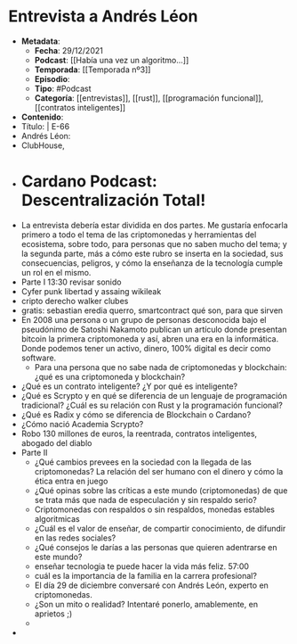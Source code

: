 # Entrevista a Andrés Léon

- **Metadata**:
	- **Fecha**: 29/12/2021
	- **Podcast**: [[Había una vez un algoritmo...]]
	- **Temporada**: [[Temporada nº3]]
	- **Episodio**:
	- **Tipo**: #Podcast
	- **Categoría**: [[entrevistas]], [[rust]], [[programación funcional]], [[contratos inteligentes]]
- **Contenido**:
- Título:  | E-66
- Andrés Léon:
- ClubHouse,
- # Cardano Podcast: Descentralización Total!
- La entrevista debería estar dividida en dos partes. Me gustaría enfocarla primero a todo el tema de las criptomonedas y herramientas del ecosistema, sobre todo, para personas que no saben mucho del tema; y la segunda parte, más a cómo este rubro se inserta en la sociedad, sus consecuencias, peligros, y cómo la enseñanza de la tecnología cumple un rol en el mismo.
- Parte I 13:30 revisar sonido
- Cyfer punk libertad y assaing wikileak
- cripto derecho walker clubes
- gratis: sebastian eredia querro, smartcontract qué son, para que sirven
- En 2008 una persona o un grupo de personas desconocida bajo el pseudónimo de Satoshi Nakamoto publican un artículo donde presentan bitcoin la primera criptomoneda y así, abren una era en la informática. Donde podemos tener un activo, dinero, 100% digital es decir como software.
	- Para una persona que no sabe nada de criptomonedas y blockchain: ¿qué es una criptomoneda y blockchain?
- ¿Qué es un contrato inteligente? ¿Y por qué es inteligente?
- ¿Qué es Scrypto y en qué se diferencia de un lenguaje de programación tradicional? ¿Cuál es su relación con Rust y la programación funcional?
- ¿Qué es Radix y cómo se diferencia de Blockchain o Cardano?
- ¿Cómo nació Academia Scrypto?
- Robo 130 millones de euros, la reentrada, contratos inteligentes, abogado del diablo
- Parte II
	- ¿Qué cambios prevees en la sociedad con la llegada de las criptomonedas? La relación del ser humano con el dinero y cómo la ética entra en juego
	- ¿Qué opinas sobre las críticas a este mundo (criptomonedas) de que se trata más que nada de especulación y sin respaldo serio? 
	- Criptomonedas con respaldos o sin respaldos, monedas estables algoritmicas
	- ¿Cuál es el valor de enseñar, de compartir conocimiento, de difundir en las redes sociales?
	- ¿Qué consejos le darías a las personas que quieren adentrarse en este mundo?
	- enseñar tecnologia te puede hacer la vida más feliz. 57:00
	- cuál es la importancia de la familia en la carrera profesional?
	- El día 29 de diciembre conversaré con Andrés León, experto en criptomonedas.
	- ¿Son un mito o realidad? Intentaré ponerlo, amablemente, en aprietos ;)
	- 
- 
